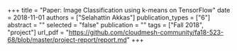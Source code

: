 +++
title = "Paper: Image Classification using k-means on TensorFlow"
date = 2018-11-01
authors = ["Selahattin Akkas"]
publication_types = ["6"]
abstract = ""
selected = "false"
publication = ""
tags = ["Fall 2018", "project"]
url_pdf = "https://github.com/cloudmesh-community/fa18-523-68/blob/master/project-report/report.md"
+++

